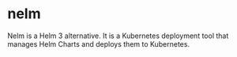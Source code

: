 # nelm
Nelm is a Helm 3 alternative. It is a Kubernetes deployment tool that manages Helm Charts and deploys them to Kubernetes.
